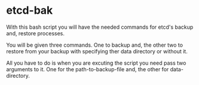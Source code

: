 # etcd-bak
With this bash script you will have the needed commands for etcd's backup and, restore processes.

You will be given three commands. One to backup and, the other two to restore from your backup with specifying ther data directory or without it.

All you have to do is when you are excuting the script you need pass two arguments to it. One for the path-to-backup-file and, the other for data-directory.
